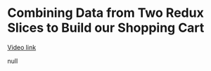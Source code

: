 # Combining Data from Two Redux Slices to Build our Shopping Cart

[Video link](https://www.egghead.io/lessons/react-combining-data-from-two-redux-slices-to-build-our-shopping-cart?pl=modern-redux-with-redux-toolkit-rtk-and-typescript-64f243c8)

null
